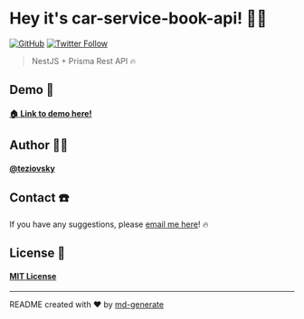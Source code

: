 # Hey it's car-service-book-api! 🖖🏼

[![GitHub](https://img.shields.io/github/license/teziovsky/car-service-book-api)](https://choosealicense.com/licenses/mit/)
[![Twitter Follow](https://img.shields.io/twitter/follow/teziovsky?style=social)](https://www.twitter.com/teziovsky)

> NestJS + Prisma Rest API 🔥

## Demo 👀

#### [🏠 Link to demo here!](https://github.com/teziovsky/car-service-book-api/#readme)

## Author 🙎🏼‍

#### [@teziovsky](https://www.github.com/teziovsky)

## Contact ☎️

If you have any suggestions, please [email me here](mailto:teziovsky@gmail.com)! 🔥

## License 🧾

#### [MIT License](https://choosealicense.com/licenses/mit/)

---

README created with ❤️ by [md-generate](https://www.npmjs.com/package/md-generate)
